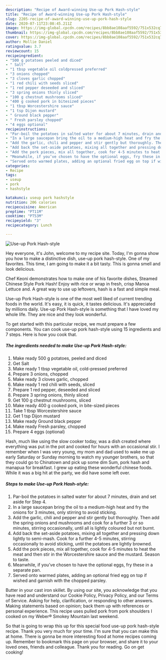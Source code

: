```yaml
---
description: "Recipe of Award-winning Use-up Pork Hash-style"
title: "Recipe of Award-winning Use-up Pork Hash-style"
slug: 2205-recipe-of-award-winning-use-up-pork-hash-style
date: 2020-07-11T23:08:45.211Z
image: https://img-global.cpcdn.com/recipes/8bb8ae108aaf5592/751x532cq70/use-up-pork-hash-style-recipe-main-photo.jpg
thumbnail: https://img-global.cpcdn.com/recipes/8bb8ae108aaf5592/751x532cq70/use-up-pork-hash-style-recipe-main-photo.jpg
cover: https://img-global.cpcdn.com/recipes/8bb8ae108aaf5592/751x532cq70/use-up-pork-hash-style-recipe-main-photo.jpg
author: Mollie Daniel
ratingvalue: 3.7
reviewcount: 15
recipeingredient:
- "500 g potatoes peeled and diced"
- " Salt"
- "1 tbsp vegetable oil coldpressed preferred"
- "3 onions chopped"
- "3 cloves garlic chopped"
- "1 red chili with seeds sliced"
- "1 red pepper deseeded and sliced"
- "3 spring onions thinly sliced"
- "100 g chestnut mushrooms sliced"
- "400 g cooked pork in bitesized pieces"
- "1 tbsp Worcestershire sauce"
- "1 tsp Dijon mustard"
- " Ground black pepper"
- " Fresh parsley chopped"
- "4 eggs optional"
recipeinstructions:
- "Par-boil the potatoes in salted water for about 7 minutes, drain and set aside for Step 4."
- "In a large saucepan bring the oil to a medium-high heat and fry the onions for 3 minutes, only stirring to avoid sticking."
- "Add the garlic, chili and pepper and stir gently but thoroughly. Then add the spring onions and mushrooms and cook for a further 3 or so minutes, stirring occasionally, until all is lightly coloured but not burnt."
- "Add back the set-aside potatoes, mixing all together and pressing down lightly to semi-mash. Cook for a further 4-5 minutes, stirring occasionally to avoid sticking, until the potatoes are lightly browned."
- "Add the pork pieces, mix all together, cook for 4-5 minutes to heat the meat and then stir in the Worcestershire sauce and the mustard. Season to taste."
- "Meanwhile, if you’ve chosen to have the optional eggs, fry these in a separate pan."
- "Served onto warmed plates, adding an optional fried egg on top if wished and garnish with the chopped parsley."
categories:
- Recipe
tags:
- useup
- pork
- hashstyle

katakunci: useup pork hashstyle 
nutrition: 206 calories
recipecuisine: American
preptime: "PT11M"
cooktime: "PT53M"
recipeyield: "3"
recipecategory: Lunch

---
```



![Use-up Pork Hash-style](https://img-global.cpcdn.com/recipes/8bb8ae108aaf5592/751x532cq70/use-up-pork-hash-style-recipe-main-photo.jpg)

Hey everyone, it's John, welcome to my recipe site. Today, I'm gonna show you how to make a distinctive dish, use-up pork hash-style. One of my favorites. This time, I am going to make it a bit tasty. This is gonna smell and look delicious.

Chef Keoni demonstrates how to make one of his favorite dishes, Steamed Chinese Style Pork Hash! Enjoy with rice or wrap in fresh, crisp Manoa Lettuce and. A great way to use up leftovers, hash is a fast and simple meal.

Use-up Pork Hash-style is one of the most well liked of current trending foods in the world. It's easy, it is quick, it tastes delicious. It's appreciated by millions daily. Use-up Pork Hash-style is something that I have loved my whole life. They are nice and they look wonderful.


To get started with this particular recipe, we must prepare a few components. You can cook use-up pork hash-style using 15 ingredients and 7 steps. Here is how you cook that.

<!--inarticleads1-->

##### The ingredients needed to make Use-up Pork Hash-style:

1. Make ready 500 g potatoes, peeled and diced
1. Get  Salt
1. Make ready 1 tbsp vegetable oil, cold-pressed preferred
1. Prepare 3 onions, chopped
1. Make ready 3 cloves garlic, chopped
1. Make ready 1 red chili with seeds, sliced
1. Prepare 1 red pepper, deseeded and sliced
1. Prepare 3 spring onions, thinly sliced
1. Get 100 g chestnut mushrooms, sliced
1. Make ready 400 g cooked pork, in bite-sized pieces
1. Take 1 tbsp Worcestershire sauce
1. Get 1 tsp Dijon mustard
1. Make ready  Ground black pepper
1. Make ready  Fresh parsley, chopped
1. Prepare 4 eggs (optional)


Hash, much like using the slow cooker today, was a dish created where everything was put in the pot and cooked for hours with an occasional stir. I remember when I was very young, my mom and dad used to wake me up early Saturday or Sunday morning to watch my younger brothers, so that they could go to Chinatown and pick up some dim Sum, pork hash and manapua for breakfast. I grew up eating these wonderful chinese foods. While it was a big hit at the party, we did have some left over. 

<!--inarticleads2-->

##### Steps to make Use-up Pork Hash-style:

1. Par-boil the potatoes in salted water for about 7 minutes, drain and set aside for Step 4.
1. In a large saucepan bring the oil to a medium-high heat and fry the onions for 3 minutes, only stirring to avoid sticking.
1. Add the garlic, chili and pepper and stir gently but thoroughly. Then add the spring onions and mushrooms and cook for a further 3 or so minutes, stirring occasionally, until all is lightly coloured but not burnt.
1. Add back the set-aside potatoes, mixing all together and pressing down lightly to semi-mash. Cook for a further 4-5 minutes, stirring occasionally to avoid sticking, until the potatoes are lightly browned.
1. Add the pork pieces, mix all together, cook for 4-5 minutes to heat the meat and then stir in the Worcestershire sauce and the mustard. Season to taste.
1. Meanwhile, if you’ve chosen to have the optional eggs, fry these in a separate pan.
1. Served onto warmed plates, adding an optional fried egg on top if wished and garnish with the chopped parsley.


Butter in your cast iron skillet. By using our site, you acknowledge that you have read and understand our Cookie Policy, Privacy Policy, and our Terms of Service. Asking for help, clarification, or responding to other answers. Making statements based on opinion; back them up with references or personal experience. This recipe uses pulled pork from pork shoulders I cooked on my Weber® Smokey Mountain last weekend. 

So that is going to wrap this up for this special food use-up pork hash-style recipe. Thank you very much for your time. I'm sure that you can make this at home. There is gonna be more interesting food at home recipes coming up. Remember to bookmark this page on your browser, and share it to your loved ones, friends and colleague. Thank you for reading. Go on get cooking!
